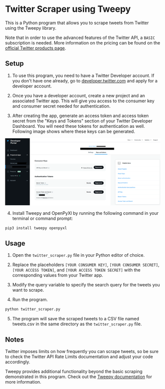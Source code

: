 # Twitter Scraper using Tweepy
This is a Python program that allows you to scrape tweets from Twitter using the Tweepy library.

Note that in order to use the advanced features of the Twitter API, a `BASIC` subscription is needed. More information on the pricing can be found on the [official Twitter products page](https://developer.twitter.com/en/products/twitter-api).

## Setup
1) To use this program, you need to have a Twitter Developer account. If you don't have one already, go to [developer.twitter.com](https://developer.twitter.com) and apply for a developer account.

2) Once you have a developer account, create a new project and an associated Twitter app. This will give you access to the consumer key and consumer secret needed for authentication.

3) After creating the app, generate an access token and access token secret from the "Keys and Tokens" section of your Twitter Developer Dashboard. You will need these tokens for authentication as well. Following image shows where these keys can be generated.


![Developer Portal](DeveloperPortal.png)


4) Install Tweepy and OpenPyXl by running the following command in your terminal or command prompt:

```sh
pip3 install tweepy openpyxl
```
## Usage
1) Open the `twitter_scraper.py` file in your Python editor of choice.

2) Replace the placeholders `[YOUR CONSUMER KEY]`, `[YOUR CONSUMER SECRET]`, `[YOUR ACCESS TOKEN]`, and `[YOUR ACCESS TOKEN SECRET]` with the corresponding values from your Twitter app.

3) Modify the query variable to specify the search query for the tweets you want to scrape.

4) Run the program.

```sh
python twitter_scraper.py
```
5) The program will save the scraped tweets to a CSV file named tweets.csv in the same directory as the `twitter_scraper.py` file.

## Notes
Twitter imposes limits on how frequently you can scrape tweets, so be sure to check the Twitter API Rate Limits documentation and adjust your code accordingly.

Tweepy provides additional functionality beyond the basic scraping demonstrated in this program. Check out the [Tweepy documentation](https://docs.tweepy.org/en/stable/) for more information.